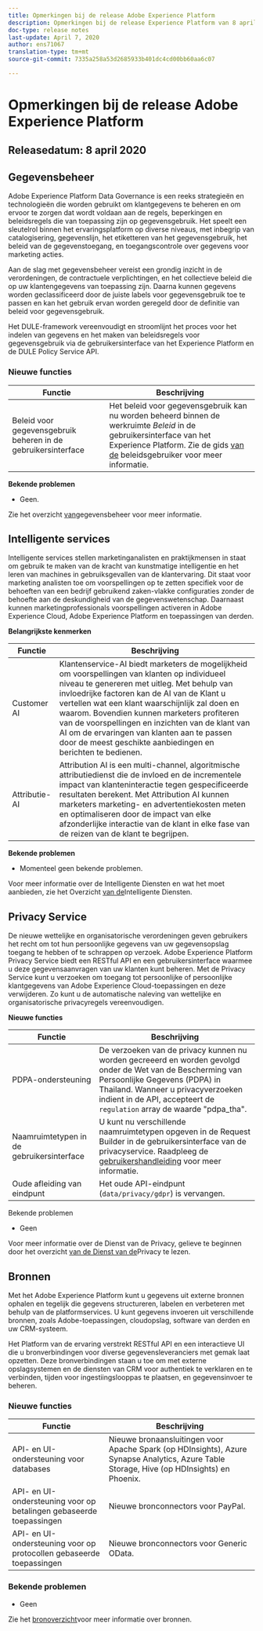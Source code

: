```yaml
---
title: Opmerkingen bij de release Adobe Experience Platform
description: Opmerkingen bij de release Experience Platform van 8 april 2020
doc-type: release notes
last-update: April 7, 2020
author: ens71067
translation-type: tm+mt
source-git-commit: 7335a258a53d2685933b401dc4cd00bb60aa6c07

---
```



# Opmerkingen bij de release Adobe Experience Platform

## Releasedatum: 8 april 2020

## Gegevensbeheer

Adobe Experience Platform Data Governance is een reeks strategieën en technologieën die worden gebruikt om klantgegevens te beheren en om ervoor te zorgen dat wordt voldaan aan de regels, beperkingen en beleidsregels die van toepassing zijn op gegevensgebruik. Het speelt een sleutelrol binnen het ervaringsplatform op diverse niveaus, met inbegrip van catalogisering, gegevenslijn, het etiketteren van het gegevensgebruik, het beleid van de gegevenstoegang, en toegangscontrole over gegevens voor marketing acties.

Aan de slag met gegevensbeheer vereist een grondig inzicht in de verordeningen, de contractuele verplichtingen, en het collectieve beleid die op uw klantengegevens van toepassing zijn. Daarna kunnen gegevens worden geclassificeerd door de juiste labels voor gegevensgebruik toe te passen en kan het gebruik ervan worden geregeld door de definitie van beleid voor gegevensgebruik.

Het DULE-framework vereenvoudigt en stroomlijnt het proces voor het indelen van gegevens en het maken van beleidsregels voor gegevensgebruik via de gebruikersinterface van het Experience Platform en de DULE Policy Service API.

### Nieuwe functies

| Functie | Beschrijving |
| -----------| ---------- |
| Beleid voor gegevensgebruik beheren in de gebruikersinterface | Het beleid voor gegevensgebruik kan nu worden beheerd binnen de werkruimte _Beleid_ in de gebruikersinterface van het Experience Platform. Zie de gids [van de](../../data-governance/policies/user-guide.md) beleidsgebruiker voor meer informatie. |

**Bekende problemen**

* Geen.

Zie het overzicht [van](../../data-governance/home.md)gegevensbeheer voor meer informatie.

## Intelligente services

Intelligente services stellen marketinganalisten en praktijkmensen in staat om gebruik te maken van de kracht van kunstmatige intelligentie en het leren van machines in gebruiksgevallen van de klantervaring. Dit staat voor marketing analisten toe om voorspellingen op te zetten specifiek voor de behoeften van een bedrijf gebruikend zaken-vlakke configuraties zonder de behoefte aan de deskundigheid van de gegevenswetenschap. Daarnaast kunnen marketingprofessionals voorspellingen activeren in Adobe Experience Cloud, Adobe Experience Platform en toepassingen van derden.

**Belangrijkste kenmerken**

| Functie | Beschrijving |
|---|---|
| Customer AI | Klantenservice-AI biedt marketers de mogelijkheid om voorspellingen van klanten op individueel niveau te genereren met uitleg. Met behulp van invloedrijke factoren kan de AI van de Klant u vertellen wat een klant waarschijnlijk zal doen en waarom. Bovendien kunnen marketers profiteren van de voorspellingen en inzichten van de klant van AI om de ervaringen van klanten aan te passen door de meest geschikte aanbiedingen en berichten te bedienen. |
| Attributie-AI | Attribution AI is een multi-channel, algoritmische attributiedienst die de invloed en de incrementele impact van klanteninteractie tegen gespecificeerde resultaten berekent. Met Attribution AI kunnen marketers marketing- en advertentiekosten meten en optimaliseren door de impact van elke afzonderlijke interactie van de klant in elke fase van de reizen van de klant te begrijpen. |

**Bekende problemen**

* Momenteel geen bekende problemen.

Voor meer informatie over de Intelligente Diensten en wat het moet aanbieden, zie het Overzicht [van de](../../intelligent-services/home.md)Intelligente Diensten.

## Privacy Service

De nieuwe wettelijke en organisatorische verordeningen geven gebruikers het recht om tot hun persoonlijke gegevens van uw gegevensopslag toegang te hebben of te schrappen op verzoek. Adobe Experience Platform Privacy Service biedt een RESTful API en een gebruikersinterface waarmee u deze gegevensaanvragen van uw klanten kunt beheren. Met de Privacy Service kunt u verzoeken om toegang tot persoonlijke of persoonlijke klantgegevens van Adobe Experience Cloud-toepassingen en deze verwijderen. Zo kunt u de automatische naleving van wettelijke en organisatorische privacyregels vereenvoudigen.

**Nieuwe functies**

| Functie | Beschrijving |
| --- | --- |
| PDPA-ondersteuning | De verzoeken van de privacy kunnen nu worden gecreeerd en worden gevolgd onder de Wet van de Bescherming van Persoonlijke Gegevens (PDPA) in Thailand. Wanneer u privacyverzoeken indient in de API, accepteert de `regulation` array de waarde &quot;pdpa_tha&quot;. |
| Naamruimtetypen in de gebruikersinterface | U kunt nu verschillende naamruimtetypen opgeven in de Request Builder in de gebruikersinterface van de privacyservice. Raadpleeg de [gebruikershandleiding](../../privacy-service/ui/user-guide.md) voor meer informatie. |
| Oude afleiding van eindpunt | Het oude API-eindpunt (`data/privacy/gdpr`) is vervangen. |

Bekende problemen

* Geen

Voor meer informatie over de Dienst van de Privacy, gelieve te beginnen door het overzicht [van de Dienst van de](../../privacy-service/home.md)Privacy te lezen.

## Bronnen

Met het Adobe Experience Platform kunt u gegevens uit externe bronnen ophalen en tegelijk die gegevens structureren, labelen en verbeteren met behulp van de platformservices. U kunt gegevens invoeren uit verschillende bronnen, zoals Adobe-toepassingen, cloudopslag, software van derden en uw CRM-systeem.

Het Platform van de ervaring verstrekt RESTful API en een interactieve UI die u bronverbindingen voor diverse gegevensleveranciers met gemak laat opzetten. Deze bronverbindingen staan u toe om met externe opslagsystemen en de diensten van CRM voor authentiek te verklaren en te verbinden, tijden voor ingestiingslooppas te plaatsen, en gegevensinvoer te beheren.

### Nieuwe functies

| Functie | Beschrijving |
| ------- | ----------- |
| API- en UI-ondersteuning voor databases | Nieuwe bronaansluitingen voor Apache Spark (op HDInsights), Azure Synapse Analytics, Azure Table Storage, Hive (op HDInsights) en Phoenix. |
| API- en UI-ondersteuning voor op betalingen gebaseerde toepassingen | Nieuwe bronconnectors voor PayPal. |
| API- en UI-ondersteuning voor op protocollen gebaseerde toepassingen | Nieuwe bronconnectors voor Generic OData. |

### Bekende problemen

* Geen

Zie het [bronoverzicht](../../source-connectors/home.md)voor meer informatie over bronnen.